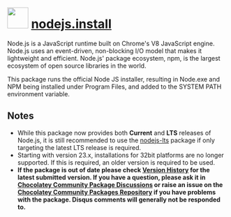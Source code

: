 # <img src="https://cdn.jsdelivr.net/gh/chocolatey-community/chocolatey-packages@ba5adf020e09cd0e51107206ef3ec390035a6e90/icons/nodejs.png" width="48" height="48"/> [nodejs.install](https://chocolatey.org/packages/nodejs.install)


Node.js is a JavaScript runtime built on Chrome's V8 JavaScript engine. Node.js uses an event-driven, non-blocking I/O model that makes it lightweight and efficient. Node.js' package ecosystem, npm, is the largest ecosystem of open source libraries in the world.

This package runs the official Node JS installer, resulting in Node.exe and NPM being installed under Program Files, and added to the SYSTEM PATH environment variable.

## Notes

- While this package now provides both **Current** and **LTS** releases of Node.js, it is still recommended to use the [nodejs-lts][] package if only targeting the latest LTS release is required.
- Starting with version 23.x, installations for 32bit platforms are no longer supported. If this is required, an older version is required to be used.
- **If the package is out of date please check [Version History](#versionhistory) for the latest submitted version. If you have a question, please ask it in [Chocolatey Community Package Discussions](https://github.com/chocolatey-community/chocolatey-packages/discussions) or raise an issue on the [Chocolatey Community Packages Repository](https://github.com/chocolatey-community/chocolatey-packages/issues) if you have problems with the package. Disqus comments will generally not be responded to.**

[nodejs-lts]: https://chocolatey.org/packages/nodejs-lts "Node.js LTS Package"
